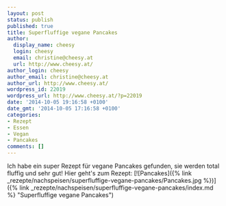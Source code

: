 ```yaml
---
layout: post
status: publish
published: true
title: Superfluffige vegane Pancakes
author:
  display_name: cheesy
  login: cheesy
  email: christine@cheesy.at
  url: http://www.cheesy.at/
author_login: cheesy
author_email: christine@cheesy.at
author_url: http://www.cheesy.at/
wordpress_id: 22019
wordpress_url: http://www.cheesy.at/?p=22019
date: '2014-10-05 19:16:58 +0100'
date_gmt: '2014-10-05 17:16:58 +0100'
categories:
- Rezept
- Essen
- Vegan
- Pancakes
comments: []
---
```

Ich habe ein super Rezept für vegane Pancakes gefunden, sie werden total fluffig und sehr gut!
Hier geht's zum Rezept:
[![Pancakes]({% link _rezepte/nachspeisen/superfluffige-vegane-pancakes/Pancakes.jpg %})]({% link _rezepte/nachspeisen/superfluffige-vegane-pancakes/index.md %} "Superfluffige vegane Pancakes")
